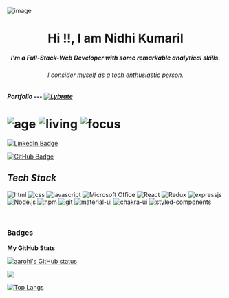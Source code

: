 ![image](https://www.crio.do/blog/content/images/2021/04/Full-stack-web-developer.png)

<h1 align="center">Hi !!, I am Nidhi Kumaril</h1>
<h5 align="center"><i>I'm a Full-Stack-Web Developer with some remarkable analytical skills.</i></h5>
<h6 align="center"><i>I consider myself as a tech  enthusiastic person.</i></h6>

<h5 align="left"><i>Portfolio --- </i>
<a href="https://aarohi1234.github.io/nidhi1/" target="blank"><img src="https://img.shields.io/static/v1?style=for-the-badge&message=Portfolio&color=Teal&logo=tmux&logoColor=teal&label=" alt="Lybrate" /></a> 
</h5>

![age](https://img.shields.io/badge/age-22-blue&height="20")
![living](https://img.shields.io/badge/living-Arrah,Bihar-maroon)
![focus](https://img.shields.io/badge/focus-SoftwareDevelopment-teal)
=============================
[![LinkedIn Badge](https://img.shields.io/badge/LinkedIn--informational?style=flat&logo=linkedin&logoColor=lightblue&color=crimson)](https://www.linkedin.com/in/nidhi1234/)

[![GitHub Badge](https://img.shields.io/badge/GitHub--informational?style=flat&logo=github&logoColor=white&color=blue)](https://github.com/aarohi1234)

<!----------------------------------- Tech Stack Section ------------------------------------>

<h2><i>Tech Stack</i></h2>

<p>
    <img src="https://img.shields.io/badge/HTML5-E34F26?style=for-the-badge&logo=html5&logoColor=white" alt="html" />
    <img src="https://img.shields.io/badge/CSS3-1572B6?style=for-the-badge&logo=css3&logoColor=white" alt="css" />
    <img src="https://img.shields.io/badge/Bootstrap-563D7C?style=for-the-badge&logo=bootstrap&logoColor=white" alt="javascript" />
    <img src="https://img.shields.io/badge/Tailwind_CSS-38B2AC?style=for-the-badge&logo=tailwind-css&logoColor=white" alt="Microsoft Office" />
    <img src="https://img.shields.io/badge/JavaScript-323330?style=for-the-badge&logo=javascript&logoColor=F7DF1E" alt="React" />
    <img src="https://img.shields.io/badge/Node.js-339933?style=for-the-badge&logo=nodedotjs&logoColor=white" alt="Redux" />
    <img src="https://img.shields.io/badge/Express.js-000000?style=for-the-badge&logo=express&logoColor=white" alt="expressjs" />
    <img src="https://img.shields.io/badge/MongoDB-4EA94B?style=for-the-badge&logo=mongodb&logoColor=white" alt="Node.js" />
    <img src="https://img.shields.io/badge/npm-CB3837?style=for-the-badge&logo=npm&logoColor=white" alt="npm" />
    <img src="https://img.shields.io/badge/Git-f44d27?style=for-the-badge&logo=git&logoColor=white" alt="git" />
    <img src="https://img.shields.io/badge/Material%20UI-007FFF?style=for-the-badge&logo=mui&logoColor=white" alt="material-ui" />
    <img src="https://img.shields.io/badge/Chakra%20UI-3bc7bd?style=for-the-badge&logo=chakraui&logoColor=white" alt="chakra-ui" />
    <img src="https://img.shields.io/badge/styled--components-DB7093?style=for-the-badge&logo=styled-components&logoColor=white" alt="styled-components" />
</p>
<br>




### Badges

<b>My GitHub Stats</b>

<a href="https://github.com/aarohi1234"><img src="https://github-readme-stats.vercel.app/api?username=aarohi1234&show_icons=true&hide=&count_private=true&title_color=0891b2&text_color=ffffff&icon_color=0891b2&bg_color=000000&hide_border=true&show_icons=true" alt="aarohi's GitHub status" /></a>

<a href="https://github.com/aarohi1234"><img src="https://github-readme-streak-stats.herokuapp.com/?user=aarohi1234&stroke=ffffff&background=000000&ring=0891b2&fire=0891b2&currStreakNum=ffffff&currStreakLabel=0891b2&sideNums=ffffff&sideLabels=ffffff&dates=ffffff&hide_border=true" /></a>

<!-- <a href="https://github.com/aarohi1234"><img src="https://activity-graph.herokuapp.com/graph?username=aarohi1234&bg_color=000000&color=ffffff&line=0891b2&point=ffffff&area_color=000000&area=true&hide_border=true&custom_title=GitHub%20Commits%20Graph" alt="GitHub Commits Graph" /></a> -->


[![Top Langs](https://github-readme-stats.vercel.app/api/top-langs/?username=aarohi1234&show_icons=true&theme=dark&layout=compact&langs_count=10&title_color=0891b2&text_color=ffffff&icon_color=teal&bg_color=000000&hide_border=true&locale=en&custom_title=Top%20%Languages)](https://github.com/aarohi1234/github-readme-stats)
